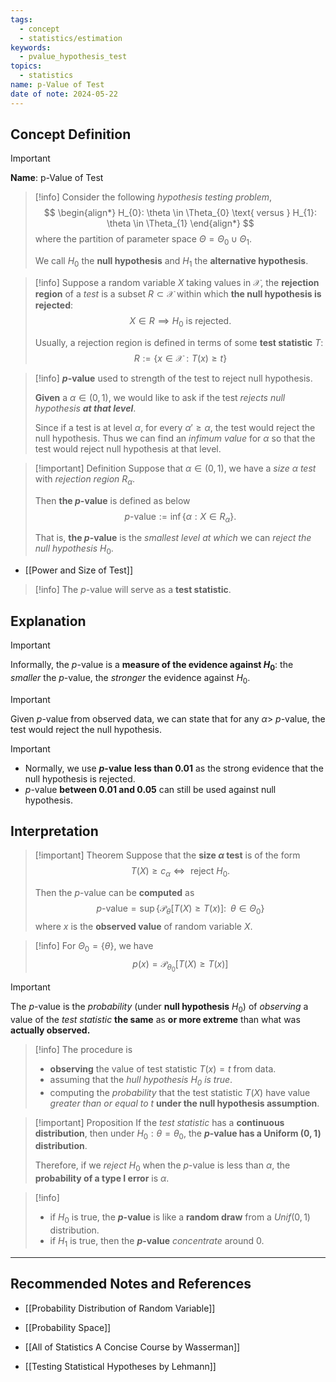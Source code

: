 ```yaml
---
tags:
  - concept
  - statistics/estimation
keywords:
  - pvalue_hypothesis_test
topics:
  - statistics
name: p-Value of Test
date of note: 2024-05-22
---
```


## Concept Definition

>[!important]
>**Name**: p-Value of Test

>[!info]
>Consider the following *hypothesis testing problem*, 
>$$
>\begin{align*}
>H_{0}: \theta \in \Theta_{0} \text{ versus } H_{1}: \theta \in \Theta_{1} 
\end{align*}
>$$
>where the partition of parameter space $\Theta = \Theta_{0} \cup \Theta_{1}$. 
>
>We call $H_{0}$ the **null hypothesis** and $H_{1}$ the **alternative hypothesis**.

>[!info]
>Suppose a random variable $X$ taking values in $\mathcal{X}$, the **rejection region** of a *test* is a subset $R \subset \mathcal{X}$ within which **the null hypothesis is rejected**: 
>$$
>X \in R \implies H_{0} \text{ is rejected.}
>$$
>
>Usually, a rejection region is defined in terms of some **test statistic** $T$:
>$$
>R := \left\{ x \in \mathcal{X}: T(x) \ge t \right\}
>$$


>[!info]
>**$p$-value** used to strength of the test to reject null hypothesis.
>
>**Given** a $\alpha \in (0,1)$, we would like to ask if the test *rejects null hypothesis __at that level__*. 
>
>Since if a test is at level $\alpha$, for every $\alpha' \ge \alpha$, the test would reject the null hypothesis. Thus we can find an *infimum value* for $\alpha$ so that the test would reject null hypothesis at that level.

>[!important] Definition
>Suppose that $\alpha \in (0,1)$, we have a *size $\alpha$ test* with *rejection region* $R_{\alpha}$.
>
>Then **the $p$-value**  is defined as below
>$$
>p\text{-value} := \inf\left\{ \alpha: X \in R_{\alpha} \right\}. 
>$$
>
>That is,  **the $p$-value** is the *smallest level* *at which* we can *reject the null hypothesis* $H_{0}$. 

- [[Power and Size of Test]]

>[!info]
>The $p$-value will serve as a **test statistic**. 

## Explanation

>[!important]
>Informally, the $p$-value is a **measure of the evidence against $H_0$**: the *smaller* the $p$-value, the *stronger* the evidence against $H_0$.

>[!important]
>Given $p$-value from observed data, we can state that for any $\alpha >$ $p$-value, the test would reject the null hypothesis.

>[!important]
>- Normally, we use **$p$-value** **less than $0.01$** as the strong evidence that the null hypothesis is rejected. 
>- $p$-value **between $0.01$ and $0.05$** can still be used against null hypothesis.


## Interpretation

>[!important] Theorem
>Suppose that the **size $\alpha$ test** is of the form
>$$
>T(X) \ge c_{\alpha} \iff \text{ reject }H_{0}.
>$$
>
>Then the $p$-value  can be **computed** as 
>$$
>p\text{-value}  = \sup\left\{ \mathcal{P}_{\theta}\left[ T(X) \ge T(x)\right]:\;\; \theta \in \Theta_{0}  \right\} 
>$$
>where $x$ is the **observed value** of  random variable $X$.

>[!info]
>For $\Theta_{0} = \left\{ \theta \right\}$, we have
>$$
>p(x) =\mathcal{P}_{\theta_{0}}\left[ T(X) \ge T(x)\right]
>$$

>[!important]
>The $p$-value is the *probability* (under **null hypothesis** $H_{0}$) of *observing* a value of the *test statistic* **the same** as **or more extreme** than what was **actually observed.**

>[!info]
>The procedure is 
>- **observing** the value of test statistic $T(x) = t$  from data.
>- assuming that the *hull hypothesis $H_{0}$ is true*.
>- computing the *probability* that the test statistic $T(X)$ have value *greater than or equal to* $t$ **under the null hypothesis assumption**.

>[!important] Proposition
>If the *test statistic* has a **continuous distribution**, then under $H_0 : \theta = \theta_{0}$, the **$p$-value has a Uniform $(0,1)$ distribution**. 
>
>Therefore, if we *reject* $H_0$ when the $p$-value is less than $\alpha$, the **probability of a type I error** is $\alpha$.

>[!info]
>- if $H_0$ is true, the **$p$-value** is like a **random draw** from a $Unif(0, 1)$ distribution.
>- if $H_{1}$ is true, then the **$p$-value** *concentrate* around $0$.



-----------
##  Recommended Notes and References


- [[Probability Distribution of Random Variable]]
- [[Probability Space]]


- [[All of Statistics A Concise Course by Wasserman]]
- [[Testing Statistical Hypotheses by Lehmann]]